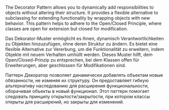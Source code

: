 The Decorator Pattern allows you to dynamically add responsibilities to objects without altering their structure. It provides a flexible alternative to subclassing for extending functionality by wrapping objects with new behavior. This pattern helps to adhere to the Open/Closed Principle, where classes are open for extension but closed for modification.

Das Dekorator-Muster ermöglicht es Ihnen, dynamisch Verantwortlichkeiten zu Objekten hinzuzufügen, ohne deren Struktur zu ändern. Es bietet eine flexible Alternative zur Vererbung, um die Funktionalität zu erweitern, indem Objekte mit neuem Verhalten umhüllt werden. Dieses Muster hilft, dem Open/Closed-Prinzip zu entsprechen, bei dem Klassen offen für Erweiterungen, aber geschlossen für Modifikationen sind.

Паттерн Декоратор позволяет динамически добавлять объектам новые обязанности, не изменяя их структуру. Он предоставляет гибкую альтернативу наследованию для расширения функциональности, оборачивая объекты в новый функционал. Этот паттерн помогает следовать принципу открытости/закрытости, при котором классы открыты для расширений, но закрыты для изменений.

